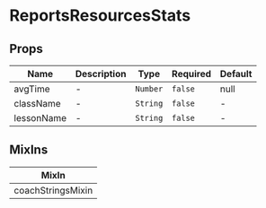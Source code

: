 # ReportsResourcesStats

## Props

<!-- @vuese:ReportsResourcesStats:props:start -->
|Name|Description|Type|Required|Default|
|---|---|---|---|---|
|avgTime|-|`Number`|`false`|null|
|className|-|`String`|`false`|-|
|lessonName|-|`String`|`false`|-|

<!-- @vuese:ReportsResourcesStats:props:end -->


## MixIns

<!-- @vuese:ReportsResourcesStats:mixIns:start -->
|MixIn|
|---|
|coachStringsMixin|

<!-- @vuese:ReportsResourcesStats:mixIns:end -->
